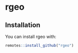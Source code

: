 
<!-- README.md is generated from README.Rmd. Please edit that file -->
rgeo
====

Installation
------------

You can install rgeo with:

``` r
remotes::install_github("rgeo")
```
